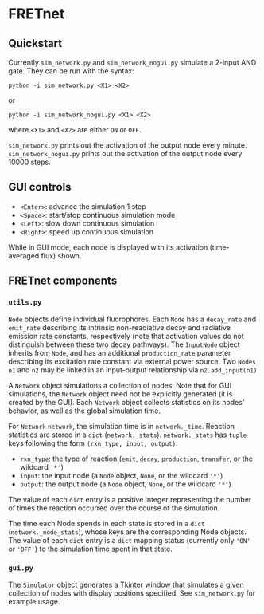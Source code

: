 # FRETnet

## Quickstart
Currently `sim_network.py` and `sim_network_nogui.py` simulate a 2-input AND gate. They can be run with the syntax:
```
python -i sim_network.py <X1> <X2>
```
or
```
python -i sim_network_nogui.py <X1> <X2>
```
where `<X1>` and `<X2>` are either `ON` or `OFF`.

`sim_network.py` prints out the activation of the output node every minute. `sim_network_nogui.py` prints out the activation of the output node every 10000 steps.

## GUI controls

* `<Enter>`: advance the simulation 1 step
* `<Space>`: start/stop continuous simulation mode
* `<Left>`: slow down continuous simulation
* `<Right>`: speed up continuous simulation

While in GUI mode, each node is displayed with its activation (time-averaged flux) shown.

## FRETnet components

### `utils.py`

`Node` objects define individual fluorophores.
Each `Node` has a `decay_rate` and `emit_rate` describing its intrinsic non-readiative decay and radiative emission rate constants, respectively
(note that activation values do not distinguish between these two decay pathways). 
The `InputNode` object inherits from `Node`, and has an additional `production_rate` parameter describing its excitation rate constant via external power source.
Two `Nodes` `n1` and `n2` may be linked in an input-output relationship via `n2.add_input(n1)`

A `Network` object simulations a collection of nodes. Note that for GUI simulations, the `Network` object need not be explicitly generated (it is created by the GUI).
Each `Network` object collects statistics on its nodes' behavior, as well as the global simulation time.

For `Network` `network`, the simulation time is in `network._time`. Reaction statistics are stored in a `dict` (`network._stats`). `network._stats` has `tuple` keys following the form `(rxn_type, input, output)`:
* `rxn_type`: the type of reaction (`emit`, `decay`, `production`, `transfer`, or the wildcard `'*'`)
* `input`: the input node (a `Node` object, `None`, or the wildcard `'*'`)
* `output`: the output node (a `Node` object, `None`, or the wildcard `'*'`)

The value of each `dict` entry is a positive integer representing the number of times the reaction occurred over the course of the simulation.

The time each Node spends in each state is stored in a `dict` (`network._node_stats`), whose keys are the corresponding Node objects. The value of each `dict` entry is a `dict` mapping status (currently only `'ON'` or `'OFF'`) to the simulation time spent in that state.

### `gui.py`

The `Simulator` object generates a Tkinter window that simulates a given collection of nodes with display positions specified. See `sim_network.py` for example usage.

